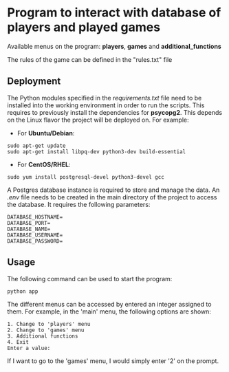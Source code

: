 
# Program to interact with database of players and played games
Available menus on the program: **players**, **games** and **additional_functions**

The rules of the game can be defined in the "rules.txt" file

## Deployment
The Python modules specified in the _requirements.txt_ file need to be installed into the working environment in order to run the scripts. This requires to previously install the dependencies for **psycopg2**. This depends on the Linux flavor the project will be deployed on. For example:
- For **Ubuntu/Debian**:
```
sudo apt-get update
sudo apt-get install libpq-dev python3-dev build-essential
```
- For **CentOS/RHEL**:
```
sudo yum install postgresql-devel python3-devel gcc
```

A Postgres database instance is required to store and manage the data. An _.env_ file needs to be created in the main directory of the project to access the database. It requires the following parameters:
```
DATABASE_HOSTNAME=
DATABASE_PORT=
DATABASE_NAME=
DATABASE_USERNAME=
DATABASE_PASSWORD=
```

## Usage
The following command can be used to start the program:
```
python app
```

The different menus can be accessed by entered an integer assigned to them. For example, in the 'main' menu, the following options are shown:
```
1. Change to 'players' menu
2. Change to 'games' menu
3. Additional functions
4. Exit
Enter a value:
```

If I want to go to the 'games' menu, I would simply enter '2' on the prompt.
